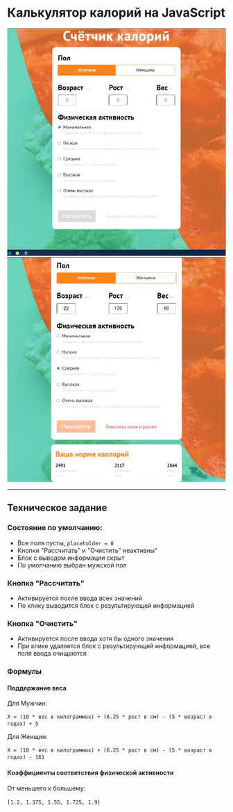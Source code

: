 # Калькулятор калорий на JavaScript

![](demo/demo1.jpg) ![](demo/demo2.jpg)

___

## Техническое задание
 

### **Состояние по умолчанию:**
+ Все поля пусты, `placeholder = 0`
+ Кнопки "Рассчитать" и "Очистить" неактивны"
+ Блок с выводом информации скрыт
+ По умолчанию выбран мужской пол

### **Кнопка "Рассчитать"**
+ Активируется после ввода всех значений
+ По клику выводится блок с результирующей информацией

### **Кнопка "Очистить"**
+ Активируется после ввода хотя бы одного значения
+ При клике удаляется блок с результирующей информацией, все поля ввода очищаются

### **Формулы**

#### **Поддержание веса**

Для Мужчин:
```
Х = (10 * вес в килограммах) + (6.25 * рост в см) - (5 * возраст в годах) + 5
```

Для Женщин:
```
Х = (10 * вес в килограммах) + (6.25 * рост в см) - (5 * возраст в годах) - 161
```

#### **Коэффициенты соответствия физической активности**

От меньшего к большему:

`[1.2, 1.375, 1.55, 1.725, 1.9]`